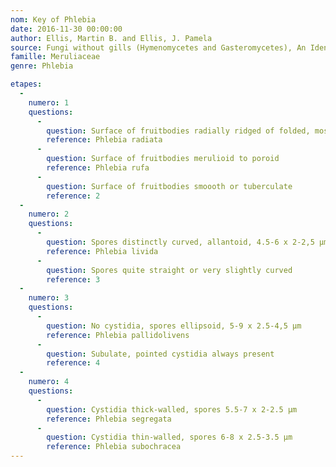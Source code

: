 ```yaml
---
nom: Key of Phlebia
date: 2016-11-30 00:00:00
author: Ellis, Martin B. and Ellis, J. Pamela
source: Fungi without gills (Hymenomycetes and Gasteromycetes), An Identification Handbook, Chapman and Hall, First edition, 1990.
famille: Meruliaceae
genre: Phlebia

etapes:
  -
    numero: 1
    questions:
      -
        question: Surface of fruitbodies radially ridged of folded, mostly reddish orange when young
        reference: Phlebia radiata
      -
        question: Surface of fruitbodies merulioid to poroid
        reference: Phlebia rufa
      -
        question: Surface of fruitbodies smoooth or tuberculate
        reference: 2
  -
    numero: 2
    questions:
      -
        question: Spores distinctly curved, allantoid, 4.5-6 x 2-2,5 μm
        reference: Phlebia livida
      -
        question: Spores quite straight or very slightly curved
        reference: 3
  -
    numero: 3
    questions:
      -
        question: No cystidia, spores ellipsoid, 5-9 x 2.5-4,5 μm
        reference: Phlebia pallidolivens
      -
        question: Subulate, pointed cystidia always present
        reference: 4
  -
    numero: 4
    questions:
      -
        question: Cystidia thick-walled, spores 5.5-7 x 2-2.5 μm
        reference: Phlebia segregata
      -
        question: Cystidia thin-walled, spores 6-8 x 2.5-3.5 μm
        reference: Phlebia subochracea
---
```

